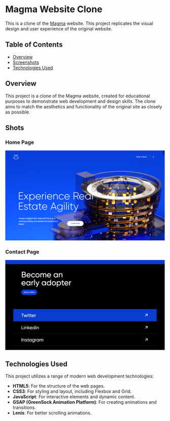 # Magma Website Clone

This is a clone of the [Magma](https://thisismagma.com) website. This project replicates the visual design and user experience of the original website.

## Table of Contents
- [Overview](#overview)
- [Screenshots](#shots)
- [Technologies Used](#technologies-used)

## Overview
This project is a clone of the Magma website, created for educational purposes to demonstrate web development and design skills. The clone aims to match the aesthetics and functionality of the original site as closely as possible.

## Shots

### Home Page
![Home Page](./shots/home.png)

### Contact Page
![Contact Page](./shots/contact.png)

## Technologies Used
This project utilizes a range of modern web development technologies:

- **HTML5**: For the structure of the web pages.
- **CSS3**: For styling and layout, including Flexbox and Grid.
- **JavaScript**: For interactive elements and dynamic content.
- **GSAP (GreenSock Animation Platform)**: For creating animations and transitions.
- **Lenis**: For better scrolling animations.

